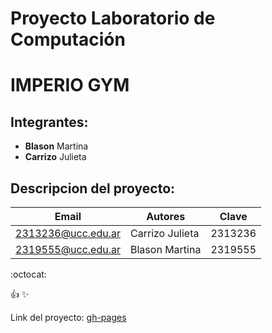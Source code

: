 
# Proyecto Laboratorio de Computación
# IMPERIO GYM
## Integrantes: 
* **Blason** Martina 
* **Carrizo** Julieta 


## Descripcion del proyecto:
| Email | Autores | Clave |
| ------|---------|-------|
|2313236@ucc.edu.ar | Carrizo Julieta |2313236|
|2319555@ucc.edu.ar | Blason Martina |2319555|
:octocat:

:+1:
:sparkles:

Link del proyecto: [gh-pages](https://github.com/UCC-LabCompu2/proyecto2024-blason-carrizo/tree/main)
